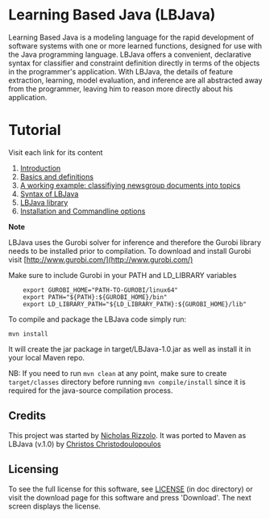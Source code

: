 # Learning Based Java (LBJava)

Learning Based Java is a modeling language for the rapid development of software systems with 
one or more learned functions, designed for use with the Java programming language. 
LBJava offers a convenient, declarative syntax for classifier and constraint definition directly in 
terms of the objects in the programmer's application. With LBJava, the details of feature 
extraction, learning, model evaluation, and inference are all abstracted away from the programmer, 
leaving him to reason more directly about his application.

# Tutorial 
Visit each link for its content 
 1. [Introduction](doc/INTRO.md) 
 2. [Basics and definitions](doc/DEFFINITIONS.md)
 3. [A working example: classifiying newsgroup documents into topics](doc/20NEWSGROUP.md)
 4. [Syntax of LBJava](doc/LBJLANGUAGE.md)
 5. [LBJava library](doc/LBJLIBRARY.md)
 6. [Installation and Commandline options](doc/INSTALLATION.md)
 
**Note**

LBJava uses the Gurobi solver for inference and therefore the Gurobi library needs to be installed 
prior to compilation. To download and install Gurobi visit [http://www.gurobi.com/](http://www.gurobi.com/)

Make sure to include Gurobi in your PATH and LD_LIBRARY variables
```
    export GUROBI_HOME="PATH-TO-GUROBI/linux64"
    export PATH="${PATH}:${GUROBI_HOME}/bin"
    export LD_LIBRARY_PATH="${LD_LIBRARY_PATH}:${GUROBI_HOME}/lib"
```
To compile and package the LBJava code simply run:

    mvn install

It will create the jar package in target/LBJava-1.0.jar as well as install it in your local Maven repo.

NB: If you need to run `mvn clean` at any point, make sure to create `target/classes` directory before 
running `mvn compile/install` since it is required for the java-source compilation process.

## Credits 
This project was started by [Nicholas Rizzolo](rizzolo@gmail.com).
It was ported to Maven as LBJava (v.1.0) by [Christos Christodoulopoulos](christod@illinois.edu)

## Licensing
To see the full license for this software, see [LICENSE](../doc/LICENSE) (in doc directory) or visit the download 
page for this software and press 'Download'. The next screen displays the license. 
